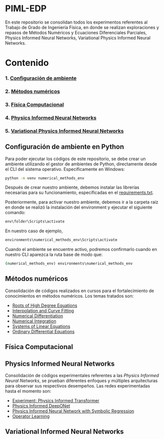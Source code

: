 # PIML-EDP
En este repositorio se consolidan todos los experimentos referentes al Trabajo de Grado de Ingeniería Física, en donde se realizan exploraciones y repasos de Métodos Numéricos y Ecuaciones Diferenciales Parciales, Physics Informed Neural Networks, Variational Physics Informed Neural Networks.

# Contenido
### 1. [Configuración de ambiente](https://github.com/jpaguilarc99/PIML-EDP/tree/main#configuraci%C3%B3n-de-ambiente-en-python)
### 2. [Métodos numéricos](https://github.com/jpaguilarc99/PIML-EDP/tree/main#m%C3%A9todos-num%C3%A9ricos)
### 3. [Física Computacional]()
### 4. [Physics Informed Neural Networks]()
### 5. [Variational Physics Informed Neural Networks]()

## Configuración de ambiente en Python

Para poder ejecutar los códigos de este repositorio, se debe crear un ambiente utilizando el gestor de ambientes de Python, directamente desde el CLI del sistema operativo. Específicamente en Windows:

```cmd
python -m venv numerical_methods_env
```

Después de crear nuestro ambiente, debemos instalar las librerías necesarias para su funcionamiento, específicadas en el [requirements.txt](https://github.com/jpaguilarc99/PIML-EDP/blob/main/requirements.txt).

Posteriormente, para activar nuestro ambiente, debemos ir a la carpeta raíz en donde se realizó la instalación del environment y ejecutar el siguiente comando:

```cmd
env\folder\Scripts\activate
```

En nuestro caso de ejemplo,

```cmd
environments\numerical_methods_env\Scripts\activate
```

Cuando el ambiente se encuentre activo, podremos confirmarlo cuando en nuestro CLI aparezca la ruta base de modo que:

```cmd
(numerical_methods_env) environments\numerical_methods_env
```

## Métodos numéricos
Consolidación de códigos realizados en cursos para el fortalecimiento de conocimientos en métodos numéricos. Los temas tratados son: 

- [Roots of High Degree Equations](https://github.com/jpaguilarc99/PIML-EDP/blob/main/numerical-methods/roots_of_high_degree_equations.ipynb)
- [Interpolation and Curve Fitting](https://github.com/jpaguilarc99/PIML-EDP/blob/main/numerical-methods/interpolation_and_curve_fitting.ipynb)
- [Numerical Differentiation](https://github.com/jpaguilarc99/PIML-EDP/blob/main/numerical-methods/numerical_differentiation.ipynb)
- [Numerical Integration](https://github.com/jpaguilarc99/PIML-EDP/blob/main/numerical-methods/numerical_integration.ipynb)
- [Systems of Linear Equations](https://github.com/jpaguilarc99/PIML-EDP/blob/main/numerical-methods/systems_of_linear_equations.ipynb)
- [Ordinary Differential Equations](https://github.com/jpaguilarc99/PIML-EDP/blob/main/numerical-methods/ordinary_differential_equations.ipynb)

## Física Computacional

## Physics Informed Neural Networks

Consolidación de códigos experimentales referentes a las *Physics Informed Neural Networks*, se prueban diferentes enfoques y múltiples arquitecturas para observar sus respectivos desempeños. Las redes experimentadas hasta el momento son:

- [Experiment: Physics Informed Transformer]([https://github.com/jpaguilarc99/PIML-EDP/blob/main/numerical-methods/roots_of_high_degree_equations.ipynb](https://github.com/jpaguilarc99/PIML-EDP/blob/main/PINN/piml_transformer.py))
- [Physics Informed DeepONet]([https://github.com/jpaguilarc99/PIML-EDP/blob/main/numerical-methods/interpolation_and_curve_fitting.ipynb](https://github.com/jpaguilarc99/PIML-EDP/blob/main/PINN/deepONet.ipynb))
- [Physics Informed Neural Network with Symbolic Regression]([https://github.com/jpaguilarc99/PIML-EDP/blob/main/numerical-methods/numerical_differentiation.ipynb](https://github.com/jpaguilarc99/PIML-EDP/blob/main/PINN/ED_PINN_SR.ipynb))
- [Operator Learning]([https://github.com/jpaguilarc99/PIML-EDP/blob/main/numerical-methods/numerical_integration.ipynb](https://github.com/jpaguilarc99/PIML-EDP/blob/main/PINN/ODIL.py)https://github.com/jpaguilarc99/PIML-EDP/blob/main/PINN/ODIL.py)

## Variational Informed Neural Networks
